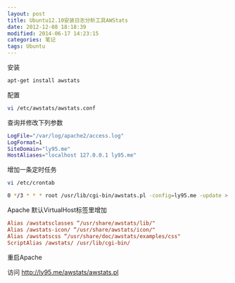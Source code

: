 ```yaml
---
layout: post
title: Ubuntu12.10安装日志分析工具AWStats
date: 2012-12-08 18:18:39
modified: 2014-06-17 14:23:15
categories: 笔记
tags: Ubuntu
---
```


安装

```sh
apt-get install awstats
```

配置

```sh
vi /etc/awstats/awstats.conf
```

查询并修改下列参数

```sh
LogFile="/var/log/apache2/access.log"
LogFormat=1
SiteDomain="ly95.me"
HostAliases="localhost 127.0.0.1 ly95.me"
```

增加一条定时任务

```sh
vi /etc/crontab
```

```sh
0 */3 * * * root /usr/lib/cgi-bin/awstats.pl -config=ly95.me -update > /var/log/awstats.log
```

Apache 默认VirtualHost标签里增加

```ini
Alias /awstatsclasses “/usr/share/awstats/lib/"
Alias /awstats-icon/ “/usr/share/awstats/icon/"
Alias /awstatscss “/usr/share/doc/awstats/examples/css"
ScriptAlias /awstats/ /usr/lib/cgi-bin/
```

重启Apache

访问 http://ly95.me/awstats/awstats.pl